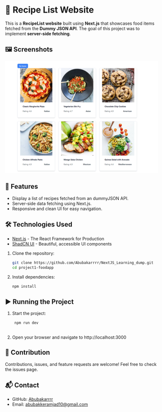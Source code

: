 # 🍔 Recipe List Website

This is a **RecipeList website** built using **Next.js** that showcases food items fetched from the **Dummy JSON API**. The goal of this project was to implement **server-side fetching**.

## 🖼️ Screenshots

![image](https://github.com/Abubakarrrr/NextJS_Learning_dump/blob/main/project1-foodapp/blogapp.png)

## 🚀 Features

- Display a list of recipes fetched from an dummyJSON API.
- Server-side data fetching using Next.js.
- Responsive and clean UI for easy navigation.


## 🛠️ Technologies Used

- [Next.js](https://nextjs.org/) - The React Framework for Production
- [ShadCN UI](https://ui.shadcn.dev/) - Beautiful, accessible UI components


1. Clone the repository:

   ```bash
   git clone https://github.com/Abubakarrrr/NextJS_Learning_dump.git
   cd project1-foodapp
   
2. Install dependencies:
    ```bash
    npm install


## ▶️ Running the Project

1.   Start the project:
    
     ```bash
      npm run dev
       
3.   Open your browser and navigate to http://localhost:3000

## 🤝 Contribution
Contributions, issues, and feature requests are welcome! Feel free to check the issues page.

## 📬 Contact

- GitHub: [Abubakarrrr](https://github.com/Abubakarrrr)
- Email: [abubakkeramjad10@gmail.com](mailto:abubakkeramjad10@gmail.com)
